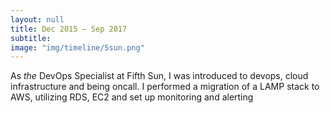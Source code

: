 ```yaml
---
layout: null
title: Dec 2015 – Sep 2017
subtitle:
image: "img/timeline/5sun.png"
---
```

As _the_ DevOps Specialist at Fifth Sun, I was introduced to devops, cloud infrastructure and being oncall. I performed a migration of a LAMP stack to AWS, utilizing RDS, EC2 and set up monitoring and alerting
